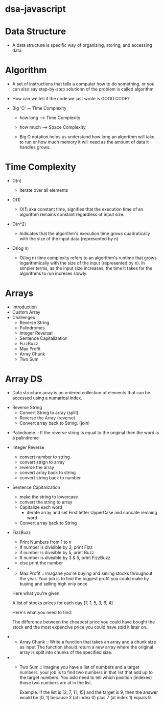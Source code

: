 # dsa-javascript

# Data Structure
- A data structure is specific way of organizing, storing, and accessing data.

# Algorithm
- A set of instructions that tells a computer how to do something, or you can 
also say step-by-step solutionn of the problem is called algorithm



* How can we tell if the code we just wrote is GOOD CODE?

 - Big 'O'  -- Time Complexity 

    - how long --> Time Complexity
    - how much --> Space Complexity
    
    - Big O notation helps us understand how long an algorithm will take to run 
    or how much memory it will need as the amount of data it handles grows.

# Time Complexity
- O(n)
    - iterate over all elements

- O(1)
    - O(1) aka constant time, signifies that the execution time of an algorithm remains
  constant regardless of input size.

- O(n^2)
    - Indicates that the algorithm's execution time grows quadratically with the size 
      of the input data (represented by n)

- O(log n)
    - O(log n) time complexity refers to an algorithm's runtime that grows logarithmically
    with the size of the input (represented by n). In simpler terms, as the input size increases, the time it takes for the algorithms to run increses slowly.



# Arrays
- Introduction
- Custom Array
- Challenges
  - Reverse String
  - Palindromes
  - Integer Reversal
  - Sentence Capitalization
  - FizzBuzz
  - Max Profit
  - Array Chunk
  - Two Sum


# Array DS
  - Data structure array is an ordered collection of elements that can be 
    accessed using a numarical index.

* Reverse String
  - Convert String to array  (split)
  - Reverse the Array  (reverse)
  - Convert array back to String.  (join)

- Palindrome :: If the reverse string is equal to the original then the word is a palindrome

* Integer Reverse
  - convert number to string
  - convert strign to array
  - reverse the array
  - convert array back to string
  - convert string back to number 

* Sentence Capitalization
  - make the string to lowercase
  - convert the string to array
  - Capitalize each word
    - iterate array and set First letter UpperCase and concate remaing word
  - Convert array back to String

* FizzBuzz
  - Print Numbers from 1 to n
  - If number is divisible by 3, print Fizz
  - if number is divisible by 5, print Buzz
  - If number is divisible by 3 & 5, print FizzBuzz
  - else print the number


* * Max Profit ::
  Imagane you're buying and selling stocks throughout the year. Your job is to find the
  biggest profit you could make by buying and selling high only once

  Here what you're given:

  A list of stocks prices for each day  [7, 1, 5, 3, 6, 4]

  Here's what you need to find:

  The difference between the cheapest price you could have bought the stock and the most
  expencive price you could have sold it later on.


* * Array Chunk ::
  Write a function that takes an array and a chunk size as input The function should
  return a new array where the original array is split into chunks of the specified
  size.

* * Two Sum ::
    Imagine you have a list of numbers and a target numbers. your job is to find two 
    numbers in that list that add up to the target numbers. You aslo need to tell 
    which position (indexes) those two numbers are at in the list.

    Example: 
        If the list is [2, 7, 11, 15] and the target is 9, then the answer would
        be [0, 1] because 2 (at index 0) plus 7 (at index 1) equals 9.
